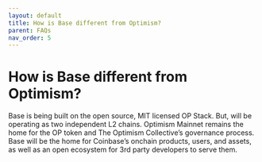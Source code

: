 ```yaml
---
layout: default
title: How is Base different from Optimism?
parent: FAQs
nav_order: 5
---
```


# How is Base different from Optimism?

Base is being built on the open source, MIT licensed OP Stack. But, will be
operating as two independent L2 chains. Optimism Mainnet remains the home for
the OP token and The Optimism Collective’s governance process. Base will be the
home for Coinbase’s onchain products, users, and assets, as well as an open
ecosystem for 3rd party developers to serve them.
